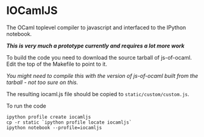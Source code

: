 # IOCamlJS 

The OCaml toplevel compiler to javascript and interfaced to the IPython notebook.

___This is very much a prototype currently and requires a lot more work___

To build the code you need to download the source tarball of js-of-ocaml.  Edit the
top of the Makefile to point to it.

_You might need to compile this with the version of js-of-ocaml built from the tarball - not too sure on this._

The resulting iocaml.js file should be copied to `static/custom/custom.js`.

To run the code

```
ipython profile create iocamljs
cp -r static `ipython profile locate iocamljs`
ipython notebook --profile=iocamljs
```
